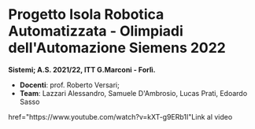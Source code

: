 # Progetto Isola Robotica Automatizzata - Olimpiadi dell'Automazione Siemens 2022

**Sistemi; A.S. 2021/22, ITT G.Marconi - Forlì.**

- **Docenti**: prof. Roberto Versari;
- **Team**: Lazzari Alessandro, Samuele D'Ambrosio, Lucas Prati, Edoardo Sasso

<div>
    <a> href="https://www.youtube.com/watch?v=kXT-g9ERb1I"Link al video </a>
</div>